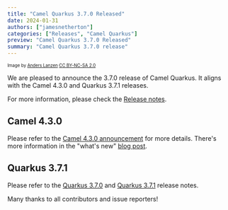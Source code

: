 ```yaml
---
title: "Camel Quarkus 3.7.0 Released"
date: 2024-01-31
authors: ["jamesnetherton"]
categories: ["Releases", "Camel Quarkus"]
preview: "Camel Quarkus 3.7.0 Released"
summary: "Camel Quarkus 3.7.0 release"
---
```


<sub><sup>Image by <a href="https://www.flickr.com/photos/lanzen/5984113332">Anders Lanzen</a> <a href="https://creativecommons.org/licenses/by-nc-sa/2.0">CC BY-NC-SA 2.0</a></sup></sub>

We are pleased to announce the 3.7.0 release of Camel Quarkus. It aligns with the Camel 4.3.0 and Quarkus 3.7.1 releases.

For more information, please check the [Release notes](/releases/q-3.7.0/).

## Camel 4.3.0

Please refer to the [Camel 4.3.0 announcement](/blog/2023/12/RELEASE-4.3.0/) for more details. There's more information in the "what's new" [blog post](/blog/2023/12/camel43-whatsnew/).

## Quarkus 3.7.1

Please refer to the [Quarkus 3.7.0](https://github.com/quarkusio/quarkus/releases/tag/3.7.0) and [Quarkus 3.7.1](https://github.com/quarkusio/quarkus/releases/tag/3.7.1) release notes.

Many thanks to all contributors and issue reporters!
